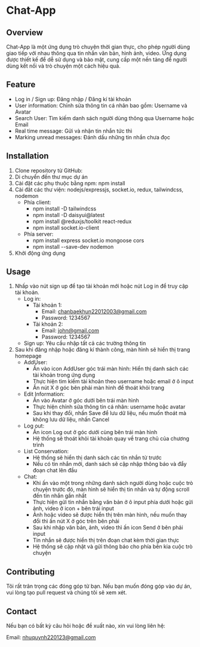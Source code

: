 # Chat-App

## Overview
Chat-App là một ứng dụng trò chuyện thời gian thực, cho phép người dùng giao tiếp với nhau thông qua tin nhắn văn bản, hình ảnh, video. Ứng dụng được thiết kế để dễ sử dụng và bảo mật, cung cấp một nền tảng để người dùng kết nối và trò chuyện một cách hiệu quả.

## Feature
- Log in / Sign up: Đăng nhập / Đăng kí tài khoản
- User information: Chỉnh sửa thông tin cá nhân bao gồm: Username và Avatar
- Search User: Tìm kiếm danh sách người dùng thông qua Username hoặc Email
- Real time message: Gửi và nhận tin nhắn tức thì
- Marking unread messages: Đánh dấu những tin nhắn chưa đọc 

## Installation
1. Clone repository từ GitHub:
2. Di chuyển đến thư mục dự án
3. Cài đặt các phụ thuộc bằng npm: npm install 
4. Cài đăt các thư viện: nodejs/expressjs, socket.io, redux, tailwindcss, nodemon
   - Phía client:
     - npm install -D tailwindcss
     - npm install -D daisyui@latest
     - npm install @reduxjs/toolkit react-redux
     - npm install socket.io-client
   - Phía server:
     - npm install express socket.io mongoose cors
     - npm install --save-dev nodemon   
5. Khởi động ứng dụng

## Usage
1. Nhấp vào nút sign up để tạo tài khoản mới hoặc nút Log in để truy cập tài khoản.
   - Log in:
     - Tài khoản 1:
         - Email: chanbaekhun22012003@gmail.com
         - Password: 1234567
     - Tài khoản 2:
         - Email: john@gmail.com
         - Password: 1234567
   - Sign up: Yêu cầu nhập tất cả các trường thông tin 
2. Sau khi đăng nhập hoặc đăng kí thành công, màn hình sẽ hiển thị trang homepage
   - AddUser:
       - Ấn vào icon AddUser góc trái màn hình: Hiển thị danh sách các tài khoản trong ứng dụng
       - Thực hiện tìm kiếm tài khoản theo username hoặc email ở ô input
       - Ấn nút X ở góc bên phải màn hình để thoát khỏi trang
   - Edit Information:
       - Ấn vào Avatar ở góc dưới bên trái màn hình
       - Thực hiện chỉnh sửa thông tin cá nhân: username hoặc avatar
       - Sau khi thay đổi, nhấn Save để lưu dữ liệu, nếu muốn thoát mà không lưu dữ liệu, nhấn Cancel
   - Log out:
       - Ấn icon Log out ở góc dưới cùng bên trái màn hình
       - Hệ thống sẽ thoát khỏi tài khoản quay về trang chủ của chương trình
   - List Conservation:
       - Hệ thống sẽ hiển thị danh sách các tin nhắn từ trước
       - Nếu có tin nhắn mới, danh sách sẽ cập nhập thông báo và đẩy đoạn chat lên đầu
   - Chat:
       - Khi ấn vào một trong những danh sách người dùng hoặc cuộc trò chuyện trước đó, màn hình sẽ hiển thị tin nhắn và tự động scroll đến tin nhắn gần nhất
       - Thực hiện gửi tin nhắn bằng văn bản ở ô input phía dưới hoặc gửi ảnh, video ở icon + bên trái input
       - Ảnh hoặc video sẽ được hiển thị trên màn hình, nếu muốn thay đổi thì ấn nút X ở góc trên bên phải
       - Sau khi nhập văn bản, ảnh, video thì ấn icon Send ở bên phải input
       - Tin nhắn sẽ được hiển thị trên đoạn chat kèm thời gian thực
       - Hệ thống sẽ cập nhật và gửi thông báo cho phía bên kia cuộc trò chuyện 

## Contributing

Tôi rất trân trọng các đóng góp từ bạn. Nếu bạn muốn đóng góp vào dự án, vui lòng tạo pull request và chúng tôi sẽ xem xét.

## Contact

Nếu bạn có bất kỳ câu hỏi hoặc đề xuất nào, xin vui lòng liên hệ:

Email: nhuquynh220123@gmail.com
